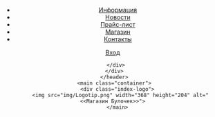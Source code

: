<!DOCTYPE html>
 <html lang="ru">
 <head>
   <meta charset="utf-8">
   <title>Магазин Булочек</title>
   </head>
   <body>
     <header class="main-header">
       <div class="container">
         <nav class="main-navigation">
           <ul>
             <li>
               <a href="#">Информация</a>
               </li>
               <li>
                 <a href="#">Новости</a>
                 </li>
                 <li>
                   <a href='#'>Прайс-лист</a>
                 </li>
                  <li>
                    <a href="#">Магазин</a>
                  </li>
                  <li>
                    <a href="#">Контакты</a>
                    </li>
                    </ul>
          </nav>
           <div class="user-block">
             <a class="login" href="#">Вход</a>

      </div>
     </div>
     </header>
     <main class="container">
       <div class="index-logo">
         <img src="img/Logotip.png" width="368" height="204" alt="<<Магазин Булочек>>">
       </main>
   </body>
  </html>
